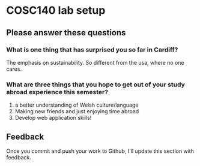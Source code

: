 # COSC140 lab setup

## Please answer these questions

### What is one thing that has surprised you so far in Cardiff?

The emphasis on sustainability. So different from the usa, where no one cares. 

### What are three things that you hope to get out of your study abroad experience this semester?

1. a better understanding of Welsh culture/language
2. Making new friends and just enjoying time abroad
3. Develop web application skills! 

## Feedback

Once you commit and push your work to Github, I'll update this section with feedback.

